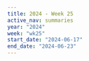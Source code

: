 ```yaml
---
title: 2024 - Week 25
active_nav: summaries
year: "2024"
week: "wk25"
start_date: "2024-06-17"
end_date: "2024-06-23"
---
```

